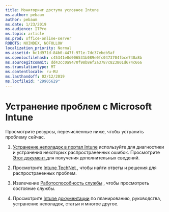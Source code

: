 ```yaml
---
title: Мониторинг доступа условное Intune
ms.author: pebaum
author: pebaum
ms.date: 1/23/2019
ms.audience: ITPro
ms.topic: article
ms.prod: office-online-server
ROBOTS: NOINDEX, NOFOLLOW
localization_priority: Normal
ms.assetid: bc1d971d-84b0-447f-971e-7dc37ebeb5af
ms.openlocfilehash: c45341e8d006531b089e0fc0473704fbce740a8b
ms.sourcegitcommit: dd43cc0a9470f98b8ef2a3787c823801d674c666
ms.translationtype: MT
ms.contentlocale: ru-RU
ms.lasthandoff: 02/12/2019
ms.locfileid: "29905629"
---
```

# <a name="troubleshoot-issues-with-microsoft-intune"></a>Устранение проблем с Microsoft Intune

Просмотрите ресурсы, перечисленные ниже, чтобы устранить проблему сейчас.
  
1. [Устранение неполадок в портал Intune](https://devicemanagement.microsoft.com/#blade/Microsoft_Intune_DeviceSettings/TroubleshootBlade) используйте для диагностики и устранения некоторых распространенных ошибок. Просмотрите [Этот документ ](https://docs.microsoft.com/intune/help-desk-operators)для получения дополнительных сведений.
    
2. Просмотрите [Intune TechNet ](https://social.technet.microsoft.com/forums/home?forum=microsoftintuneprod), чтобы найти ответы и решения для распространенных проблем.
    
3. Извлечение [Работоспособность службы](https://portal.office.com/AdminPortal/Home#/servicehealth) , чтобы просмотреть состояние службы. 
    
4. Просмотрите [Intune документации](https://docs.microsoft.com/intune/) по планированию, руководства, устранение неполадок, статьи и многое другое. 
    

